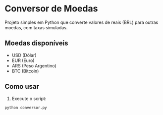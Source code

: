 # Conversor de Moedas

Projeto simples em Python que converte valores de reais (BRL) para outras moedas, com taxas simuladas.

## Moedas disponíveis
- USD (Dólar)
- EUR (Euro)
- ARS (Peso Argentino)
- BTC (Bitcoin)

## Como usar

1. Execute o script:
```bash
python conversor.py
